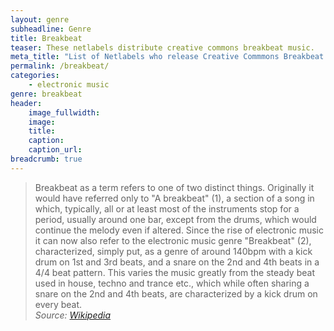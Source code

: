 ```yaml
---
layout: genre
subheadline: Genre
title: Breakbeat
teaser: These netlabels distribute creative commons breakbeat music.
meta_title: "List of Netlabels who release Creative Commmons Breakbeat Music"
permalink: /breakbeat/
categories:
    - electronic music
genre: breakbeat
header:
    image_fullwidth: 
    image:
    title: 
    caption: 
    caption_url: 
breadcrumb: true
---
```

> Breakbeat as a term refers to one of two distinct things. Originally it would have referred only to "A breakbeat" (1), a section of a song in which, typically, all or at least most of the instruments stop for a period, usually around one bar, except from the drums, which would continue the melody even if altered. Since the rise of electronic music it can now also refer to the electronic music genre "Breakbeat" (2), characterized, simply put, as a genre of around 140bpm with a kick drum on 1st and 3rd beats, and a snare on the 2nd and 4th beats in a 4/4 beat pattern. This varies the music greatly from the steady beat used in house, techno and trance etc., which while often sharing a snare on the 2nd and 4th beats, are characterized by a kick drum on every beat.  
<cite>Source: [Wikipedia][1]</cite>




[1]: https://en.wikipedia.org/wiki/Breakbeat